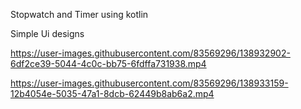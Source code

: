 Stopwatch  and  Timer  using  kotlin 

Simple Ui designs 

https://user-images.githubusercontent.com/83569296/138932902-6df2ce39-5044-4c0c-bb75-6fdffa731938.mp4

https://user-images.githubusercontent.com/83569296/138933159-12b4054e-5035-47a1-8dcb-62449b8ab6a2.mp4
